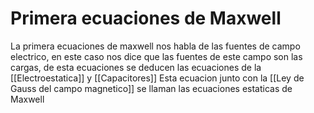 # Primera ecuaciones de Maxwell
La primera ecuaciones de maxwell nos habla de las fuentes de campo electrico, en este caso nos dice que las fuentes de este campo son las cargas, de esta ecuaciones se deducen las ecuaciones de la [[Electroestatica]] y [[Capacitores]]
Esta ecuacion junto con la [[Ley de Gauss del campo magnetico]] se llaman las ecuaciones estaticas de Maxwell